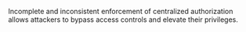 Incomplete and inconsistent enforcement of centralized authorization allows attackers to bypass access controls and elevate their privileges.
